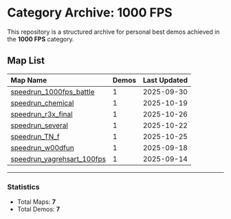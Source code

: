 # Category Archive: 1000 FPS

This repository is a structured archive for personal best demos achieved in the **1000 FPS** category.

## Map List

| Map Name | Demos | Last Updated |
| :--- | :---- | :--- |
| [speedrun_1000fps_battle](./speedrun_1000fps_battle) | 1 | 2025-09-30 |
| [speedrun_chemical](./speedrun_chemical) | 1 | 2025-10-19 |
| [speedrun_r3x_final](./speedrun_r3x_final) | 1 | 2025-10-26 |
| [speedrun_several](./speedrun_several) | 1 | 2025-10-22 |
| [speedrun_TN_f](./speedrun_TN_f) | 1 | 2025-10-25 |
| [speedrun_w00dfun](./speedrun_w00dfun) | 1 | 2025-09-18 |
| [speedrun_yagrehsart_100fps](./speedrun_yagrehsart_100fps) | 1 | 2025-09-14 |

---

### Statistics
- Total Maps: **7**
- Total Demos: **7**